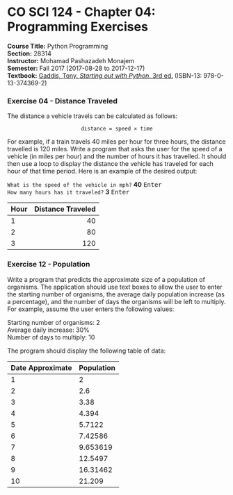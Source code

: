 # CO SCI 124 - Chapter 04: Programming Exercises
**Course Title:** Python Programming<br/>
**Section:** 28314<br/>
**Instructor:** Mohamad Pashazadeh Monajem<br/>
**Semester:** Fall 2017 (2017-08-28 to 2017-12-17)<br/>
**Textbook:** [Gaddis, Tony. _Starting out with Python_. 3rd ed.](http://www.mypearsonstore.com/bookstore/starting-out-with-python-subscription-0133743691)
(ISBN-13: 978-0-13-374369-2)

### Exercise 04 - Distance Traveled
The distance a vehicle travels can be calculated as follows:

<p align="center"><code>distance = speed × time</code></p>

For example, if a train travels 40 miles per hour for three hours, the distance
travelled is 120 miles. Write a program that asks the user for the speed of a
vehicle (in miles per hour) and the number of hours it has travelled. It should
then use a loop to display the distance the vehicle has traveled for each hour
of that time period. Here is an example of the desired output:

`What is the speed of the vehicle in mph?` **40** <kbd>Enter</kbd><br/>
`How many hours has it traveled?` **3** <kbd>Enter</kbd>

| Hour | Distance Traveled |
|------|------------------:|
| 1    | 40                |
| 2    | 80                |
| 3    | 120               |

### Exercise 12 - Population
Write a program that predicts the approximate size of a population of organisms.
The application should use text boxes to allow the user to enter the starting
number of organisms, the average daily population increase (as a percentage),
and the number of days the organisms will be left to multiply. For example,
assume the user enters the following values:

Starting number of organisms: 2<br/>
Average daily increase: 30%<br/>
Number of days to multiply: 10<br/>

The program should display the following table of data:

| Date Approximate | Population |
|------------------|------------|
| 1                | 2          |
| 2                | 2.6        |
| 3                | 3.38       |
| 4                | 4.394      |
| 5                | 5.7122     |
| 6                | 7.42586    |
| 7                | 9.653619   |
| 8                | 12.5497    |
| 9                | 16.31462   |
| 10               | 21.209     |
